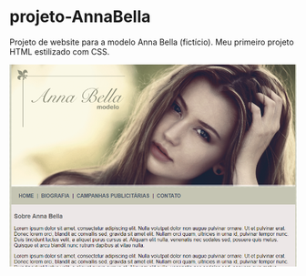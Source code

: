 # projeto-AnnaBella
Projeto de website para a modelo Anna Bella (fictício). Meu primeiro projeto HTML estilizado com CSS.

<img src = "Capturar.PNG">
